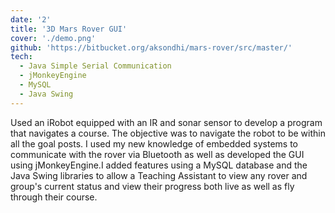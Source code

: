```yaml
---
date: '2'
title: '3D Mars Rover GUI'
cover: './demo.png'
github: 'https://bitbucket.org/aksondhi/mars-rover/src/master/'
tech:
  - Java Simple Serial Communication
  - jMonkeyEngine
  - MySQL
  - Java Swing
---
```


Used an iRobot equipped with an IR and sonar sensor to develop a program that navigates a course. The objective was to navigate the robot to be within all the goal posts. I used my new knowledge of embedded systems to communicate with the rover via Bluetooth as well as developed the GUI using jMonkeyEngine.I added features using a MySQL database and the Java Swing libraries to allow a
Teaching Assistant to view any rover and group's current status and view their progress both live as well as fly through
their course.
